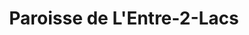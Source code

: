 ---
title: Paroisse de L'Entre-2-Lacs
name: Entre-2-Lacs
site: https://www.entre2lacs.ch/
territoire:
    - Cornaux
    - Cressier
    - Enges
    - Hauterive
    - La Tène
    - Le Landeron
    - Lignières
    - Saint-Blaise
NPA:
    - 2068
    - 2072
    - 2073
    - 2074
    - 2075
    - 2087
    - 2088
    - 2523
    - 2525
meta:
    - Marin
    - Épagnier 
    - Thielle
    - Wavre
    - Entre-deux-Lacs
---